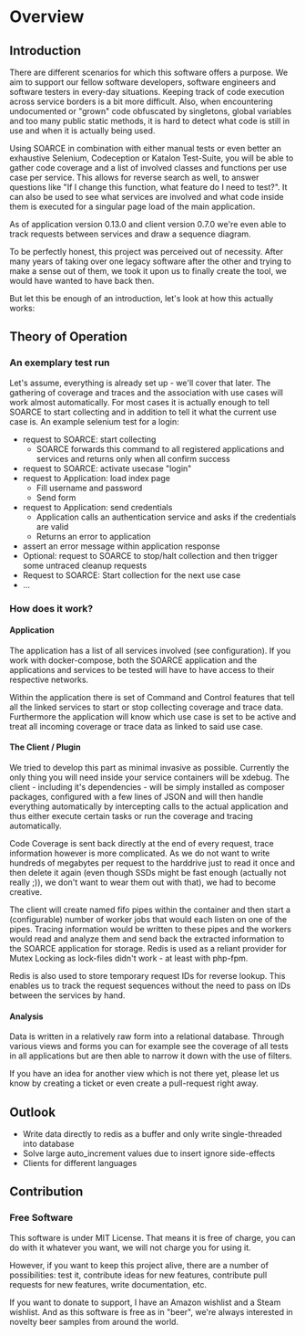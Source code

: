 # Overview
## Introduction

There are different scenarios for which this software offers a purpose. We aim to support our
fellow software developers, software engineers and software testers in every-day situations.
Keeping track of code execution across service borders is a bit more difficult. Also, when
encountering undocumented or "grown" code obfuscated by singletons, global variables and too
many public static methods, it is hard to detect what code is still in use and when it is
actually being used.

Using SOARCE in combination with either manual tests or even better an exhaustive Selenium,
Codeception or Katalon Test-Suite, you will be able to gather code coverage and a list of
involved classes and functions per use case per service. This allows for reverse search as
well, to answer questions like "If I change this function, what feature do I need to test?".
It can also be used to see what services are involved and what code inside them is executed
for a singular page load of the main application.

As of application version 0.13.0 and client version 0.7.0 we're even able to track requests
between services and draw a sequence diagram.

To be perfectly honest, this project was perceived out of necessity. After many years of
taking over one legacy software after the other and trying to make a sense out of them,
we took it upon us to finally create the tool, we would have wanted to have back then.

But let this be enough of an introduction, let's look at how this actually works:


## Theory of Operation

### An exemplary test run

Let's assume, everything is already set up - we'll cover that later. The gathering of
coverage and traces and the association with use cases will work almost automatically. For
most cases it is actually enough to tell SOARCE to start collecting and in addition to
tell it what the current use case is. An example selenium test for a login:

* request to SOARCE: start collecting
  * SOARCE forwards this command to all registered applications and services and returns
    only when all confirm success
* request to SOARCE: activate usecase "login"
* request to Application: load index page
  * Fill username and password
  * Send form
* request to Application: send credentials
  * Application calls an authentication service and asks if the credentials are valid
  * Returns an error to application
* assert an error message within application response
* Optional: request to SOARCE to stop/halt collection and then trigger some untraced
  cleanup requests
* Request to SOARCE: Start collection for the next use case
* ...


### How does it work?
#### Application

The application has a list of all services involved (see configuration). If you work
with docker-compose, both the SOARCE application and the applications and services to
be tested will have to have access to their respective networks.

Within the application there is set of Command and Control features that tell all the
linked services to start or stop collecting coverage and trace data. Furthermore the
application will know which use case is set to be active and treat all incoming coverage
or trace data as linked to said use case.


#### The Client / Plugin

We tried to develop this part as minimal invasive as possible. Currently the only thing
you will need inside your service containers will be xdebug. The client - including it's
dependencies - will be simply installed as composer packages, configured with a few
lines of JSON and will then handle everything automatically by intercepting calls to the
actual application and thus either execute certain tasks or run the coverage and tracing
automatically.

Code Coverage is sent back directly at the end of every request, trace information
however is more complicated. As we do not want to write hundreds of megabytes per request
to the harddrive just to read it once and then delete it again (even though SSDs might be
fast enough (actually not really ;)), we don't want to wear them out with that), we had
to become creative.

The client will create named fifo pipes within the container and then start a
(configurable) number of worker jobs that would each listen on one of the pipes. Tracing
information would be written to these pipes and the workers would read and analyze them
and send back the extracted information to the SOARCE application for storage. Redis is
used as a reliant provider for Mutex Locking as lock-files didn't work - at least with
php-fpm.

Redis is also used to store temporary request IDs for reverse lookup. This enables us to
track the request sequences without the need to pass on IDs between the services by hand.

#### Analysis

Data is written in a relatively raw form into a relational database. Through various
views and forms you can for example see the coverage of all tests in all applications
but are then able to narrow it down with the use of filters.

If you have an idea for another view which is not there yet, please let us know by
creating a ticket or even create a pull-request right away.


## Outlook

* Write data directly to redis as a buffer and only write single-threaded into database
* Solve large auto_increment values due to insert ignore side-effects
* Clients for different languages


## Contribution

### Free Software

This software is under MIT License. That means it is free of charge, you can do with it
whatever you want, we will not charge you for using it.

However, if you want to keep this project alive, there are a number of possibilities:
test it, contribute ideas for new features, contribute pull requests for new features,
write documentation, etc.

If you want to donate to support, I have an Amazon wishlist and a Steam wishlist. And as
this software is free as in "beer", we're always interested in novelty beer samples from
around the world.
